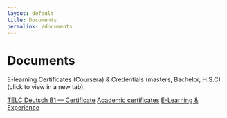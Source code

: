 ```yaml
---
layout: default
title: Documents
permalink: /documents
---
```


# Documents
<p class="muted">E-learning Certificates (Coursera) & Credentials (masters, Bachelor, H.S.C) (click to view in a new tab).</p>

<div class="doc-grid">
  <a class="btn" href="{{ '/assets/documents/deutsch_B1.pdf' | relative_url }}" target="_blank" rel="noopener">TELC Deutsch B1 — Certificate</a>
  <a class="btn" href="{{ '/assets/documents/credentials.pdf' | relative_url }}" target="_blank" rel="noopener">Academic certificates</a>
  <a class="btn" href="{{ '/assets/documents/certificates.pdf' | relative_url }}" target="_blank" rel="noopener">E-Learning & Experience</a>
</div>

